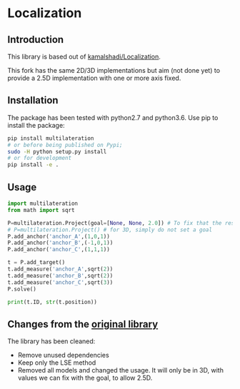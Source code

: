 # Localization

## Introduction

This library is based out of [kamalshadi/Localization](https://github.com/kamalshadi/Localization).

This fork has the same 2D/3D implementations but aim (not done yet) to provide a 2.5D implementation with one or more axis fixed.

## Installation

The package has been tested with python2.7 and python3.6. Use pip to install the package:

```bash
pip install multilateration
# or before being published on Pypi;
sudo -H python setup.py install
# or for development
pip install -e .
```

## Usage

```python
import multilateration
from math import sqrt

P=multilateration.Project(goal=[None, None, 2.0]) # To fix that the resulting height should be 2 meters
# P=multilateration.Project() # for 3D, simply do not set a goal
P.add_anchor('anchor_A',(1,0,1))
P.add_anchor('anchor_B',(-1,0,1))
P.add_anchor('anchor_C',(1,1,1))

t = P.add_target()
t.add_measure('anchor_A',sqrt(2))
t.add_measure('anchor_B',sqrt(2))
t.add_measure('anchor_C',sqrt(3))
P.solve()

print(t.ID, str(t.position))
```

## Changes from the [original library](https://github.com/kamalshadi/Localization)

The library has been cleaned:

- Remove unused dependencies
- Keep only the LSE method
- Removed all models and changed the usage. It will only be in 3D, with values we can fix with the goal, to allow 2.5D.
